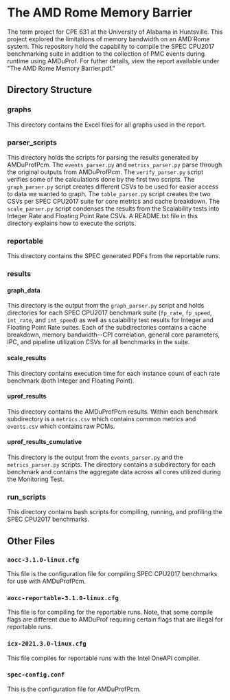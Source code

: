 # The AMD Rome Memory Barrier
The term project for CPE 631 at the University of Alabama in Huntsville. This project explored the limitations of memory bandwidth on an AMD Rome system. This repository hold the capability to compile the SPEC CPU2017 benchmarking suite in addition to the collection of PMC events during runtime using AMDuProf. For futher details, view the report available under "The AMD Rome Memory Barrier.pdf."

## Directory Structure
### graphs
This directory contains the Excel files for all graphs used in the report.

### parser_scripts
This directory holds the scripts for parsing the results generated by AMDuProfPcm. The `events_parser.py` and `metrics_parser.py` parse through the original outputs from AMDuProfPcm. The `verify_parser.py` script verifies some of the calculations done by the first two scripts. The `graph_parser.py` script creates different CSVs to be used for easier access to data we wanted to graph. The `table_parser.py` script creates the two CSVs per SPEC CPU2017 suite for core metrics and cache breakdown. The `scale_parser.py` script condenses the results from the Scalability tests into Integer Rate and Floating Point Rate CSVs. A README.txt file in this directory explains how to execute the scripts.

### reportable
This directory contains the SPEC generated PDFs from the reportable runs.

### results
#### graph_data
This directory is the output from the `graph_parser.py` script and holds directories for each SPEC CPU2017 benchmark suite (`fp_rate`, `fp_speed`, `int_rate`, and `int_speed`) as well as scalability test results for Integer and Floating Point Rate suites. Each of the subdirectories contains a cache breakdown, memory bandwidth--CPI correlation, general core parameters, IPC, and pipeline utilization CSVs for all benchmarks in the suite.

#### scale_results
This directory contains execution time for each instance count of each rate benchmark (both Integer and Floating Point).

#### uprof_results
This directory contains the AMDuProfPcm results. Within each benchmark subdirectory is a `metrics.csv` which contains common metrics and `events.csv` which contains raw PCMs.

#### uprof_results_cumulative
This directory is the output from the `events_parser.py` and the `metrics_parser.py` scripts. The directory contains a subdirectory for each benchmark and contains the aggregate data across all cores utilized during the Monitoring Test.

### run_scripts
This directory contains bash scripts for compiling, running, and profiling the SPEC CPU2017 benchmarks. 

## Other Files
### `aocc-3.1.0-linux.cfg`
This file is the configuration file for compiling SPEC CPU2017 benchmarks for use with AMDuProfPcm.

### `aocc-reportable-3.1.0-linux.cfg`
This file is for compiling for the reportable runs. Note, that some compile flags are different due to AMDuProf requiring certain flags that are illegal for reportable runs.

### `icx-2021.3.0-linux.cfg`
This file compiles for reportable runs with the Intel OneAPI compiler.

### `spec-config.conf`
This is the configuration file for AMDuProfPcm.
